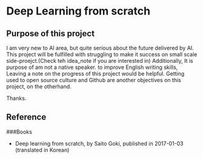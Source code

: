 # Deep Learning from scratch

## Purpose of this project
I am very new to AI area, but quite serious about the future delivered by AI. This project will be fulfilled with struggling to make it success on small scale side-proejct.(Check teh idea_note if you are interested in)
Additionally, It is purpose of  am not a native speaker. to improve English writing skills, Leaving a note on the progress of this project would be helpful. Getting used to open source culture and Github are another objectives on this project, on the otherhand.

Thanks.


## Reference
###Books
- Deep learning from scratch, by Saito Goki, published in 2017-01-03 (translated in Korean)
